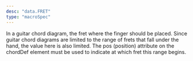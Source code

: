 ```yaml
---
desc: "data.FRET"
type: "macroSpec"
---
```


In a guitar chord diagram, the fret where the finger should be placed. Since guitar
chord diagrams are limited to the range of frets that fall under the hand, the value
here is
also limited. The pos (position) attribute on the chordDef element must be used to
indicate
at which fret this range begins.